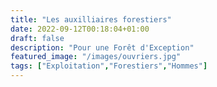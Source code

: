 ```yaml
---
title: "Les auxilliaires forestiers"
date: 2022-09-12T00:18:04+01:00
draft: false
description: "Pour une Forêt d'Exception"
featured_image: "/images/ouvriers.jpg"
tags: ["Exploitation","Forestiers","Hommes"]
---
```



